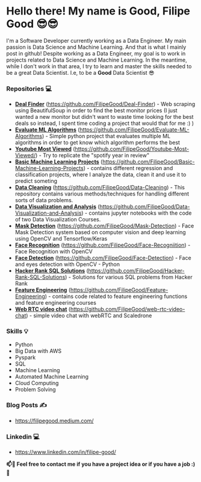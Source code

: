 # Hello there! My name is Good, Filipe Good  😎😎
 
 I'm a Software Developer currently working as a Data Engineer. My main passion is Data Science and Machine Learning. And that is what I mainly post in github!
 Despite working as a Data Engineer, my goal is to work in projects related to Data Science and Machine Learning. In the meantime, while I don't work in that area, I try to learn and master the skills needed to be a great Data Scientist. I.e, to be a **Good** Data Scientist 😎


### Repositories :computer:
- <ins>**Deal Finder**</ins> (https://github.com/FilipeGood/Deal-Finder) - Web scraping using BeautifulSoup in order to find the best monitor prices (I just wanted a new monitor but didn't want to waste time looking for the best deals so instead, I spent time coding a project that would that for me :) ) 
- <ins>**Evaluate ML Algorithms**</ins> (https://github.com/FilipeGood/Evaluate-ML-Algorithms) - Simple python project that evaluates multiple ML algorithms in order to get know which algorithm performs the best
- <ins>**Youtube Most Viewed**</ins> (https://github.com/FilipeGood/Youtube-Most-Viewed/) - Try to replicate the "spotify year in review"
- <ins>**Basic Machine Learning Projects**</ins> (https://github.com/FilipeGood/Basic-Machine-Learning-Projects) - contains different regression and classification projects, where I analyze the data, clean it and use it to predict someting
- <ins>**Data Cleaning**</ins> (https://github.com/FilipeGood/Data-Cleaning) - This repository contains various methods/techniques for handling different sorts of data problems.
- <ins>**Data Visualization and Analysis**</ins> (https://github.com/FilipeGood/Data-Visualization-and-Analysis) - contains jupyter notebooks with the code of two Data Visualization Courses.
- <ins>**Mask Detection**</ins> (https://github.com/FilipeGood/Mask-Detection) - Face Mask Detection system based on computer vision and deep learning using OpenCV and Tensorflow/Keras
- <ins>**Face Recognition**</ins> (https://github.com/FilipeGood/Face-Recogniition) - Face Recognition with OpenCV 
- <ins>**Face Detection**</ins> (https://github.com/FilipeGood/Face-Detection) - Face and eyes detection with OpenCV - Python
- <ins>**Hacker Rank SQL Solutions**</ins> (https://github.com/FilipeGood/Hacker-Rank-SQL-Solutions) - Solutions for various SQL problems from Hacker Rank
- <ins>**Feature Engineering**</ins> (https://github.com/FilipeGood/Feature-Engineering) - contains code related to feature engineering functions and feature engineering courses
- <ins>**Web RTC video chat**</ins> (https://github.com/FilipeGood/web-rtc-video-chat) - simple video chat with webRTC and Scaledrone

### Skills :bulb:
- Python
- Big Data with AWS
- Pyspark
- SQL
- Machine Learning
- Automated Machine Learning
- Cloud Computing
- Problem Solving


### Blog Posts ✍️ 
- https://filipegood.medium.com/

### Linkedin 💻
- https://www.linkedin.com/in/filipe-good/
 


**📫:email: Feel free to contact me if you have a project idea or if you have a job :)🔭**

<!--
**FilipeGood/FilipeGood** is a ✨ _special_ ✨ repository because its `README.md` (this file) appears on your GitHub profile.

Here are some ideas to get you started:

- 🔭 I’m currently working on ...
- 🌱 I’m currently learning ...
- 👯 I’m looking to collaborate on ...
- 🤔 I’m looking for help with ...
- 💬 Ask me about ...
- 📫 How to reach me: ...
- 😄 Pronouns: ...
- ⚡ Fun fact: ...
-->
